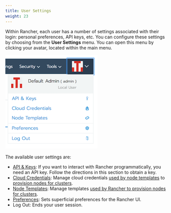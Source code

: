 ```yaml
---
title: User Settings
weight: 23
---
```


Within Rancher, each user has a number of settings associated with their login: personal preferences, API keys, etc. You can configure these settings by choosing from the **User Settings** menu. You can open this menu by clicking your avatar, located within the main menu.

![User Settings Menu](./assets/img/rancher/user-settings.png)

The available user settings are:

- [API & Keys](https://rancher.com/docs/rancher/v2.6/en/user-settings/api-keys/): If you want to interact with Rancher programmatically, you need an API key. Follow the directions in this section to obtain a key.
- [Cloud Credentials](https://rancher.com/docs/rancher/v2.6/en/user-settings/cloud-credentials/): Manage cloud credentials [used by node templates](https://rancher.com/docs/rancher/v2.6/en/cluster-provisioning/rke-clusters/node-pools/#node-templates) to [provision nodes for clusters](https://rancher.com/docs/rancher/v2.6/en/cluster-provisioning/rke-clusters).
- [Node Templates](https://rancher.com/docs/rancher/v2.6/en/user-settings/node-templates): Manage templates [used by Rancher to provision nodes for clusters](https://rancher.com/docs/rancher/v2.6/en/cluster-provisioning/rke-clusters).
- [Preferences](https://rancher.com/docs/rancher/v2.6/en/user-settings/preferences): Sets superficial preferences for the Rancher UI.
- Log Out: Ends your user session.
